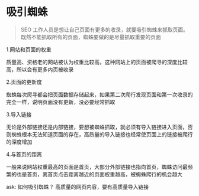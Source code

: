 # 吸引蜘蛛

> SEO 工作人员是想让自己页面有更多的收录，就要吸引蜘蛛来抓取页面。既然不能抓取所有的页面，蜘蛛要做的是尽量抓取重要的页面

1.网站和页面的权重

质量高、资格老的网站被认为权重比较高，这种网站上的页面被爬寻的深度比较高，所以会有更多内页被收录

2.页面的更新度

蜘蛛每次爬寻都会把页面数据存储起来，如果第二次爬行发现页面和第一次收录的完全一样，说明页面没有更新，没必要经常抓取

3.导入链接

无论是外部链接还是内部链接，要想被蜘蛛抓取，就必须有导入链接进入页面，否则蜘蛛根本无法知道页面的存在，高质量的导入链接也经常使页面上的链接被爬行的深度增加

4.与首页的距离

一般来说网站权重最高的页面是首页，大部分外部链接也指向首页，蜘蛛访问最频繁的也是首页，离首页点击距离越近的页面权重越高，被蜘蛛爬行的机会越大


ask: 如何吸引蜘蛛？
高质量的网页内容，要有高质量导入链接
